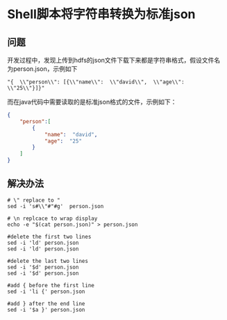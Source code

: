 # Shell脚本将字符串转换为标准json

## 问题

开发过程中，发现上传到hdfs的json文件下载下来都是字符串格式，假设文件名为person.json，示例如下

```
"{  \\"person\\": [{\\"name\\":  \\"david\\",  \\"age\\":  \\"25\\"}]}"
```

而在java代码中需要读取的是标准json格式的文件，示例如下：

```json
{
    "person":[
        {
            "name":  "david",
            "age":  "25"
        }
    ]
}
```



## 解决办法

```shell
# \" replace to "
sed -i 's#\\"#"#g'  person.json

# \n replcace to wrap display
echo -e "$(cat person.json)" > person.json

#delete the first two lines
sed -i 'ld' person.json
sed -i 'ld' person.json

#delete the last two lines
sed -i '$d' person.json
sed -i '$d' person.json

#add { before the first line
sed -i 'li {' person.json

#add } after the end line
sed -i '$a }' person.json

```

